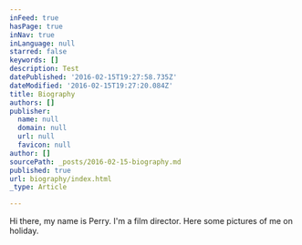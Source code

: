 ```yaml
---
inFeed: true
hasPage: true
inNav: true
inLanguage: null
starred: false
keywords: []
description: Test
datePublished: '2016-02-15T19:27:58.735Z'
dateModified: '2016-02-15T19:27:20.084Z'
title: Biography
authors: []
publisher:
  name: null
  domain: null
  url: null
  favicon: null
author: []
sourcePath: _posts/2016-02-15-biography.md
published: true
url: biography/index.html
_type: Article

---
```

Hi there, my name is Perry. I'm a film director. Here some pictures of me on holiday.
